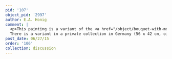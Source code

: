```yaml
---
pid: '107'
object_pid: '2997'
author: E.A. Honig
comment: |
  <p>This painting is a variant of the <a href="/object/bouquet-with-mourning-iris-in-a-stoneware-vase-prague">Bouquet with Mourning Iris in a Stoneware Vase (Prague)</a><br />
  There is a variant in a private collection in Germany (56 x 42 cm, oil on panel)</p>
post_date: 06/27/15
order: '106'
collection: discussion
---
```

